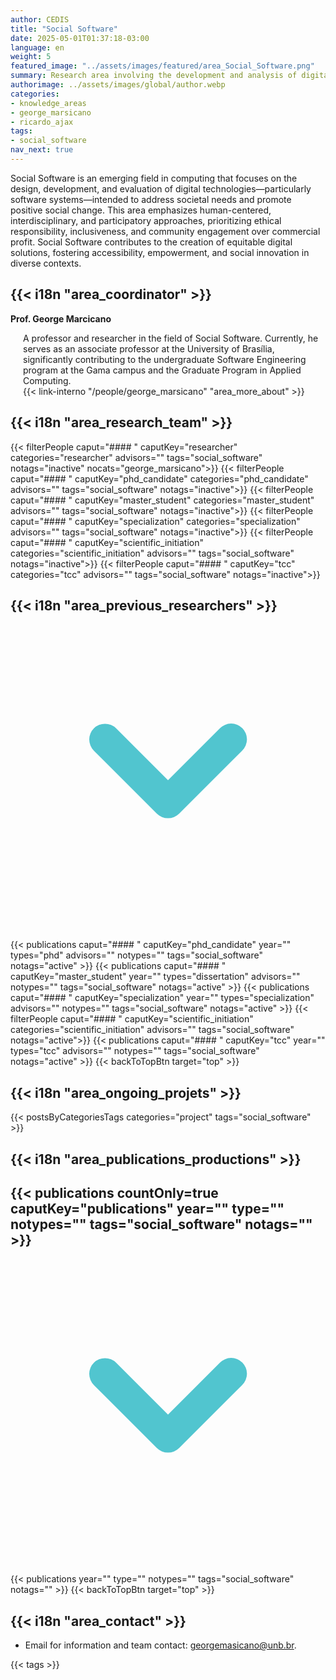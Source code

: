 ```yaml
---
author: CEDIS
title: "Social Software"
date: 2025-05-01T01:37:18-03:00
language: en
weight: 5
featured_image: "../assets/images/featured/area_Social_Software.png"
summary: Research area involving the development and analysis of digital technologies (especially software) with the explicit goal of generating positive social impact, without profit-making or direct commercial exploitation. This approach is collaborative, interdisciplinary, and people-centered.
authorimage: ../assets/images/global/author.webp
categories:
- knowledge_areas
- george_marsicano
- ricardo_ajax
tags: 
- social_software
nav_next: true
---
```

<div id="top"></div>

Social Software is an emerging field in computing that focuses on the design, development, and evaluation of digital technologies—particularly software systems—intended to address societal needs and promote positive social change. This area emphasizes human-centered, interdisciplinary, and participatory approaches, prioritizing ethical responsibility, inclusiveness, and community engagement over commercial profit. Social Software contributes to the creation of equitable digital solutions, fostering accessibility, empowerment, and social innovation in diverse contexts.

## {{< i18n "area_coordinator" >}}
**Prof. George Marcicano**
<div style="margin-left: 20px;">
A professor and researcher in the field of Social Software. Currently, he serves as an associate professor at the University of Brasília, significantly contributing to the undergraduate Software Engineering program at the Gama campus and the Graduate Program in Applied Computing. 
<br>
{{< link-interno "/people/george_marsicano" "area_more_about" >}}
</div>

## {{< i18n "area_research_team" >}}

{{< filterPeople caput="#### " caputKey="researcher" categories="researcher" advisors="" tags="social_software" notags="inactive" nocats="george_marsicano">}}
{{< filterPeople caput="#### " caputKey="phd_candidate" categories="phd_candidate" advisors="" tags="social_software" notags="inactive">}}
{{< filterPeople caput="#### " caputKey="master_student" categories="master_student" advisors="" tags="social_software" notags="inactive">}}
{{< filterPeople caput="#### " caputKey="specialization" categories="specialization" advisors="" tags="social_software" notags="inactive">}}
{{< filterPeople caput="#### " caputKey="scientific_initiation" categories="scientific_initiation" advisors="" tags="social_software" notags="inactive">}}
{{< filterPeople caput="#### " caputKey="tcc" categories="tcc" advisors="" tags="social_software" notags="inactive">}}

<div id="previous-collaborators" x-data="{ showPrevious: false }">
    <h2 id="former-collaborators-title" @click="showPrevious = !showPrevious" class="text-xl font-bold mb-2 cursor-pointer flex items-center text-primary-900">
      {{< i18n "area_previous_researchers" >}}
      <svg :class="{'rotate-0': !showPrevious, 'rotate-180': showPrevious}" class="ml-2 h-5 w-5 transform transition-transform duration-200" xmlns="http://www.w3.org/2000/svg" viewBox="0 0 20 20" fill="#51C5CF"><path fill-rule="evenodd" d="M5.293 7.293a1 1 0 011.414 0L10 10.586l3.293-3.293a1 1 0 111.414 1.414l-4 4a1 1 0 01-1.414 0l-4-4a1 1 0 010-1.414z" clip-rule="evenodd" /></svg>
    </h2>
    <div x-show="showPrevious" x-cloak>
    {{< publications caput="#### " caputKey="phd_candidate"  year="" types="phd" advisors="" notypes="" tags="social_software" notags="active" >}}
    {{< publications caput="#### " caputKey="master_student" year="" types="dissertation" advisors="" notypes="" tags="social_software" notags="active" >}}
    {{< publications caput="#### " caputKey="specialization" year="" types="specialization" advisors="" notypes="" tags="social_software" notags="active" >}}
    {{< filterPeople caput="#### " caputKey="scientific_initiation" categories="scientific_initiation" advisors="" tags="social_software" notags="active">}}
    {{< publications caput="#### " caputKey="tcc" year="" types="tcc" advisors="" notypes="" tags="social_software" notags="active" >}}
    {{< backToTopBtn target="top" >}}
    </div>
  </div>

## {{< i18n "area_ongoing_projets" >}}

{{< postsByCategoriesTags categories="project" tags="social_software" >}}

## {{< i18n "area_publications_productions" >}}

<div id="npublications-section" x-data="{ showPublications: false }">
    <h2 id="npublications-title" @click="showPublications = !showPublications" class="text-xl font-bold mb-2 cursor-pointer flex items-center text-primary-900">
      {{< publications countOnly=true caputKey="publications" year="" type="" notypes="" tags="social_software" notags="" >}}
      <svg :class="{'rotate-0': !showPublications, 'rotate-180': showPublications}" class="ml-2 h-5 w-5 transform transition-transform duration-200" xmlns="http://www.w3.org/2000/svg" viewBox="0 0 20 20" fill="#51C5CF"><path fill-rule="evenodd" d="M5.293 7.293a1 1 0 011.414 0L10 10.586l3.293-3.293a1 1 0 111.414 1.414l-4 4a1 1 0 01-1.414 0l-4-4a1 1 0 010-1.414z" clip-rule="evenodd" /></svg>
    </h2>
    <div x-show="showPublications" x-cloak>
      {{< publications year="" type="" notypes="" tags="social_software" notags="" >}} 
      {{< backToTopBtn target="top" >}}
    </div>
</div>

## {{< i18n "area_contact" >}}
- Email for information and team contact: [georgemasicano@unb.br](mailto:georgemasicano@unb.br).

{{< tags >}}